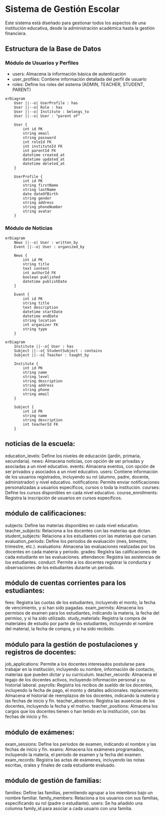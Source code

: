 # Sistema de Gestión Escolar

Este sistema está diseñado para gestionar todos los aspectos de una institución educativa, desde la administración académica hasta la gestión financiera.

## Estructura de la Base de Datos

### Módulo de Usuarios y Perfiles

- users: Almacena la información básica de autenticación
- user_profiles: Contiene información detallada del perfil de usuario
- roles: Define los roles del sistema (ADMIN, TEACHER, STUDENT, PARENT)

```mermaid
erDiagram
    User ||--o| UserProfile : has
    User ||--o{ Role : has
    User ||--o| Institute : belongs_to
    User ||--o| User : "parent of"
    
    User {
        int id PK
        string email
        string password
        int roleId FK
        int instituteId FK
        int parentId FK
        datetime created_at
        datetime updated_at
        datetime deleted_at
    }

    UserProfile {
        int id PK
        string firstName
        string lastName
        date dateOfBirth
        string gender
        string address
        string phoneNumber
        string avatar
    }
```

### Módulo de Noticias
```mermaid
erDiagram
    News ||--o| User : written_by
    Event ||--o| User : organized_by
    
    News {
        int id PK
        string title
        text content
        int authorId FK
        boolean published
        datetime publishDate
    }

    Event {
        int id PK
        string title
        text description
        datetime startDate
        datetime endDate
        string location
        int organizer FK
        string type
    }
```



```mermaid
erDiagram
    Institute ||--o{ User : has
    Subject ||--o{ StudentSubject : contains
    Subject ||--o{ Teacher : taught_by
    
    Institute {
        int id PK
        string name
        string level
        string description
        string address
        string phone
        string email
    }

    Subject {
        int id PK
        string name
        string description
        int teacherId FK
    }
```
## noticias de la escuela: 

education_levels: Define los niveles de educación (jardín, primaria, secundaria).
news: Almacena noticias, con opción de ser privadas y asociadas a un nivel educativo.
events: Almacena eventos, con opción de ser privados y asociados a un nivel educativo.
users: Contiene información de los usuarios registrados, incluyendo su rol (alumno, padre, docente, administrador) y nivel educativo.
notifications: Permite enviar notificaciones personalizadas a usuarios específicos, cursos o toda la institución.
courses: Define los cursos disponibles en cada nivel educativo.
course_enrollments: Registra la inscripción de usuarios en cursos específicos.

## módulo de calificaciones:

subjects: Define las materias disponibles en cada nivel educativo.
teacher_subjects: Relaciona a los docentes con las materias que dictan.
student_subjects: Relaciona a los estudiantes con las materias que cursan.
evaluation_periods: Define los periodos de evaluación (mes, bimestre, trimestre, etc.).
evaluations: Almacena las evaluaciones realizadas por los docentes en cada materia y periodo.
grades: Registra las calificaciones de cada estudiante en las evaluaciones.
attendance: Registra las asistencias de los estudiantes.
conduct: Permite a los docentes registrar la conducta y observaciones de los estudiantes durante un periodo.

## módulo de cuentas corrientes para los estudiantes:

fees: Registra las cuotas de los estudiantes, incluyendo el monto, la fecha de vencimiento, y si han sido pagadas.
exam_permits: Almacena los permisos de examen para los estudiantes, indicando la materia, la fecha del permiso, y si ha sido utilizado.
study_materials: Registra la compra de materiales de estudio por parte de los estudiantes, incluyendo el nombre del material, la fecha de compra, y si ha sido recibido.

## módulo para la gestión de postulaciones y registros de docentes:

job_applications: Permite a los docentes interesados postularse para trabajar en la institución, incluyendo su nombre, información de contacto, materias que pueden dictar y su currículum.
teacher_records: Almacena el legajo de los docentes activos, incluyendo información personal y su historial laboral.
payrolls: Registra los recibos de sueldo de los docentes, incluyendo la fecha de pago, el monto y detalles adicionales.
replacements: Almacena el historial de reemplazos de los docentes, indicando la materia y las fechas de inicio y fin.
teacher_absences: Registra las ausencias de los docentes, incluyendo la fecha y el motivo.
teacher_positions: Almacena los cargos que los docentes tienen o han tenido en la institución, con las fechas de inicio y fin.

## módulo de exámenes:

exam_sessions: Define los periodos de examen, indicando el nombre y las fechas de inicio y fin.
exams: Almacena los exámenes programados, incluyendo la materia, el periodo de examen y la fecha del examen.
exam_records: Registra las actas de exámenes, incluyendo las notas escritas, orales y finales de cada estudiante evaluado.

## módulo de gestión de familias:

families: Define las familias, permitiendo agrupar a los miembros bajo un nombre familiar.
family_members: Relaciona a los usuarios con sus familias, especificando su rol (padre o estudiante).
users: Se ha añadido una columna family_id para asociar a cada usuario con una familia.

